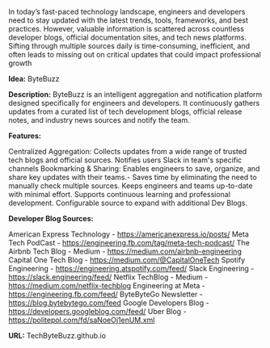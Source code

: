 In today’s fast-paced technology landscape, engineers and developers need to stay updated with the latest trends, tools, frameworks, and best practices. However, valuable information is scattered across countless developer blogs, official documentation sites, and tech news platforms. Sifting through multiple sources daily is time-consuming, inefficient, and often leads to missing out on critical updates that could impact professional growth

**Idea:** ByteBuzz

**Description:** ByteBuzz is an intelligent aggregation and notification platform designed specifically for engineers and developers. It continuously gathers updates from a curated list of tech development blogs, official release notes, and industry news sources and notify the team.

**Features:**

Centralized Aggregation: Collects updates from a wide range of trusted tech blogs and official sources.
Notifies users Slack in team's specific channels
Bookmarking & Sharing: Enables engineers to save, organize, and share key updates with their teams.- Saves time by eliminating the need to manually check multiple sources.
Keeps engineers and teams up-to-date with minimal effort.
Supports continuous learning and professional development.
Configurable source to expand with additional Dev Blogs.

**Developer Blog Sources:**

American Express Technology - https://americanexpress.io/posts/
Meta Tech PodCast - https://engineering.fb.com/tag/meta-tech-podcast/
The Airbnb Tech Blog - Medium - https://medium.com/airbnb-engineering
Capital One Tech Blog - https://medium.com/@CapitalOneTech
Spotify Engineering - https://engineering.atspotify.com/feed/
Slack Engineering - https://slack.engineering/feed/
Netflix TechBlog - Medium - https://medium.com/netflix-techblog
Engineering at Meta - https://engineering.fb.com/feed/
ByteByteGo Newsletter - https://blog.bytebytego.com/feed
Google Developers Blog - https://developers.googleblog.com/feed/
Uber Blog - https://politepol.com/fd/saNoeOj1enUM.xml

**URL:** TechByteBuzz.github.io
